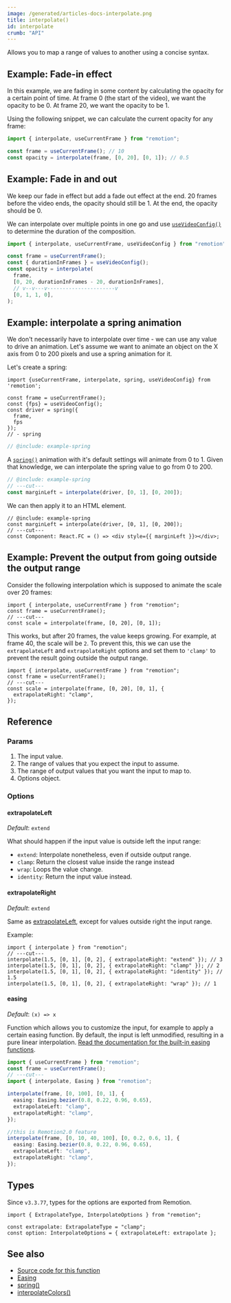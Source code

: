 ```yaml
---
image: /generated/articles-docs-interpolate.png
title: interpolate()
id: interpolate
crumb: "API"
---
```


<YouTube
  minutes={6}
  href="https://www.youtube.com/watch?v=sff_CdWw_-c"
  thumb="https://i.ytimg.com/vi/sff_CdWw_-c/hqdefault.jpg?sqp=-oaymwEcCPYBEIoBSFXyq4qpAw4IARUAAIhCGAFwAcABBg==&rs=AOn4CLDPXdTFxf6qNNfkSr_91y0xVTXaXQ"
  title="How to interpolate()"
/>

Allows you to map a range of values to another using a concise syntax.

## Example: Fade-in effect

In this example, we are fading in some content by calculating the opacity for a certain point of time.
At frame 0 (the start of the video), we want the opacity to be 0.
At frame 20, we want the opacity to be 1.

Using the following snippet, we can calculate the current opacity for any frame:

```ts twoslash
import { interpolate, useCurrentFrame } from "remotion";

const frame = useCurrentFrame(); // 10
const opacity = interpolate(frame, [0, 20], [0, 1]); // 0.5
```

## Example: Fade in and out

We keep our fade in effect but add a fade out effect at the end.
20 frames before the video ends, the opacity should still be 1.
At the end, the opacity should be 0.

We can interpolate over multiple points in one go and use [`useVideoConfig()`](/docs/use-video-config) to determine the duration of the composition.

```ts twoslash
import { interpolate, useCurrentFrame, useVideoConfig } from "remotion";

const frame = useCurrentFrame();
const { durationInFrames } = useVideoConfig();
const opacity = interpolate(
  frame,
  [0, 20, durationInFrames - 20, durationInFrames],
  // v--v---v----------------------v
  [0, 1, 1, 0],
);
```

## Example: interpolate a spring animation

We don't necessarily have to interpolate over time - we can use any value to drive an animation.
Let's assume we want to animate an object on the X axis from 0 to 200 pixels and use a spring animation for it.

Let's create a spring:

```twoslash include example
import {useCurrentFrame, interpolate, spring, useVideoConfig} from 'remotion';

const frame = useCurrentFrame();
const {fps} = useVideoConfig();
const driver = spring({
  frame,
  fps
});
// - spring
```

```ts twoslash
// @include: example-spring
```

A [`spring()`](/docs/spring) animation with it's default settings will animate from 0 to 1.
Given that knowledge, we can interpolate the spring value to go from 0 to 200.

```ts twoslash
// @include: example-spring
// ---cut---
const marginLeft = interpolate(driver, [0, 1], [0, 200]);
```

We can then apply it to an HTML element.

```tsx twoslash {1}
// @include: example-spring
const marginLeft = interpolate(driver, [0, 1], [0, 200]);
// ---cut---
const Component: React.FC = () => <div style={{ marginLeft }}></div>;
```

## Example: Prevent the output from going outside the output range

Consider the following interpolation which is supposed to animate the scale over 20 frames:

```tsx twoslash
import { interpolate, useCurrentFrame } from "remotion";
const frame = useCurrentFrame();
// ---cut---
const scale = interpolate(frame, [0, 20], [0, 1]);
```

This works, but after 20 frames, the value keeps growing. For example, at frame 40, the scale will be `2`.
To prevent this, this we can use the `extrapolateLeft` and `extrapolateRight` options and set them to `'clamp'` to prevent the result going outside the output range.

```tsx twoslash
import { interpolate, useCurrentFrame } from "remotion";
const frame = useCurrentFrame();
// ---cut---
const scale = interpolate(frame, [0, 20], [0, 1], {
  extrapolateRight: "clamp",
});
```

## Reference

### Params

1. The input value.
2. The range of values that you expect the input to assume.
3. The range of output values that you want the input to map to.
4. Options object.

### Options

#### extrapolateLeft

_Default_: `extend`

What should happen if the input value is outside left the input range:

- `extend`: Interpolate nonetheless, even if outside output range.
- `clamp`: Return the closest value inside the range instead
- `wrap`: Loops the value change.
- `identity`: Return the input value instead.

#### extrapolateRight

_Default_: `extend`

Same as [extrapolateLeft](#extrapolateleft), except for values outside right the input range.

Example:

```tsx twoslash
import { interpolate } from "remotion";
// ---cut---
interpolate(1.5, [0, 1], [0, 2], { extrapolateRight: "extend" }); // 3
interpolate(1.5, [0, 1], [0, 2], { extrapolateRight: "clamp" }); // 2
interpolate(1.5, [0, 1], [0, 2], { extrapolateRight: "identity" }); // 1.5
interpolate(1.5, [0, 1], [0, 2], { extrapolateRight: "wrap" }); // 1
```

#### easing

_Default_: `(x) => x`

Function which allows you to customize the input, for example to apply a certain easing function.
By default, the input is left unmodified, resulting in a pure linear interpolation. [Read the documentation for the built-in easing functions](/docs/easing).

```ts twoslash
import { useCurrentFrame } from "remotion";
const frame = useCurrentFrame();
// ---cut---
import { interpolate, Easing } from "remotion";

interpolate(frame, [0, 100], [0, 1], {
  easing: Easing.bezier(0.8, 0.22, 0.96, 0.65),
  extrapolateLeft: "clamp",
  extrapolateRight: "clamp",
});

//this is Remotion2.0 feature
interpolate(frame, [0, 10, 40, 100], [0, 0.2, 0.6, 1], {
  easing: Easing.bezier(0.8, 0.22, 0.96, 0.65),
  extrapolateLeft: "clamp",
  extrapolateRight: "clamp",
});
```

## Types

Since `v3.3.77`, types for the options are exported from Remotion.

```tsx twoslash
import { ExtrapolateType, InterpolateOptions } from "remotion";

const extrapolate: ExtrapolateType = "clamp";
const option: InterpolateOptions = { extrapolateLeft: extrapolate };
```

## See also

- [Source code for this function](https://github.com/remotion-dev/remotion/blob/main/packages/core/src/interpolate.ts)
- [Easing](/docs/easing)
- [spring()](/docs/spring)
- [interpolateColors()](/docs/interpolate-colors)
